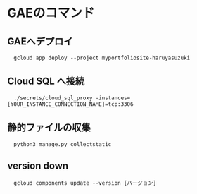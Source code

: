 # GAEのコマンド

## GAEへデプロイ
```
  gcloud app deploy --project myportfoliosite-haruyasuzuki
```
## Cloud SQL へ接続
```
  ./secrets/cloud_sql_proxy -instances=[YOUR_INSTANCE_CONNECTION_NAME]=tcp:3306
```
## 静的ファイルの収集
```
  python3 manage.py collectstatic
```
## version down
```
  gcloud components update --version [バージョン]
```